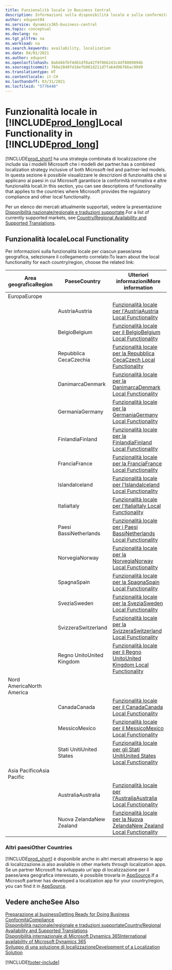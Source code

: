 ```yaml
---
title: Funzionalità locale in Business Central
description: Informazioni sulla disponibilità locale e sulla conformità normativa di Business Central per i paesi in cui Microsoft fornisce la funzionalità locale.
author: edupont04
ms.service: dynamics365-business-central
ms.topic: conceptual
ms.devlang: na
ms.tgt_pltfrm: na
ms.workload: na
ms.search.keywords: availability, localization
ms.date: 04/01/2021
ms.author: edupont
ms.openlocfilehash: 8a6d4bfbf4d61df0a42f9f866243c44f8809894b
ms.sourcegitcommit: 766e2840fd16efb901d211d7fa64d96766ac99d9
ms.translationtype: HT
ms.contentlocale: it-CH
ms.lasthandoff: 03/31/2021
ms.locfileid: "5776440"
---
```

# <a name="local-functionality-in-prod_long"></a><span data-ttu-id="47b14-103">Funzionalità locale in [!INCLUDE[prod_long](includes/prod_long.md)]</span><span class="sxs-lookup"><span data-stu-id="47b14-103">Local Functionality in [!INCLUDE[prod_long](includes/prod_long.md)]</span></span>

[!INCLUDE[prod_short](includes/prod_short.md)] <span data-ttu-id="47b14-104">ha una strategia combinata di localizzazione che include sia i modelli Microsoft che i modelli dei partner.</span><span class="sxs-lookup"><span data-stu-id="47b14-104">has a combined localization strategy inclusive of both Microsoft-led and partner-led models.</span></span> <span data-ttu-id="47b14-105">In questa sezione è possibile visualizzare le descrizioni di funzionalità che si applicano ai paesi in cui Microsoft garantisce la conformità normativa e altre funzionalità locali.</span><span class="sxs-lookup"><span data-stu-id="47b14-105">In this section, you can see descriptions of functionality that applies to the countries where Microsoft provides the regulatory compliance and other local functionality.</span></span>  

<span data-ttu-id="47b14-106">Per un elenco dei mercati attualmente supportati, vedere la presentazione [Disponibilità nazionale/regionale e traduzioni supportate](/dynamics365/business-central/dev-itpro/compliance/apptest-countries-and-translations?toc=/dynamics365/business-central/toc.json).</span><span class="sxs-lookup"><span data-stu-id="47b14-106">For a list of currently supported markets, see [Country/Regional Availability and Supported Translations](/dynamics365/business-central/dev-itpro/compliance/apptest-countries-and-translations?toc=/dynamics365/business-central/toc.json).</span></span>  

## <a name="local-functionality"></a><span data-ttu-id="47b14-107">Funzionalità locale</span><span class="sxs-lookup"><span data-stu-id="47b14-107">Local Functionality</span></span>

<span data-ttu-id="47b14-108">Per informazioni sulla funzionalità locale per ciascun paese/area geografica, selezionare il collegamento correlato:</span><span class="sxs-lookup"><span data-stu-id="47b14-108">To learn about the local functionality for each country/region, choose the related link:</span></span>

| <span data-ttu-id="47b14-109">Area geografica</span><span class="sxs-lookup"><span data-stu-id="47b14-109">Region</span></span> | <span data-ttu-id="47b14-110">Paese</span><span class="sxs-lookup"><span data-stu-id="47b14-110">Country</span></span> | <span data-ttu-id="47b14-111">Ulteriori informazioni</span><span class="sxs-lookup"><span data-stu-id="47b14-111">More information</span></span> |
| --- | --- |--- |
| <span data-ttu-id="47b14-112">Europa</span><span class="sxs-lookup"><span data-stu-id="47b14-112">Europe</span></span> |  | |
|        | <span data-ttu-id="47b14-113">Austria</span><span class="sxs-lookup"><span data-stu-id="47b14-113">Austria</span></span> | [<span data-ttu-id="47b14-114">Funzionalità locale per l'Austria</span><span class="sxs-lookup"><span data-stu-id="47b14-114">Austria Local Functionality</span></span>](localfunctionality/austria/austria-local-functionality.md) |
|        | <span data-ttu-id="47b14-115">Belgio</span><span class="sxs-lookup"><span data-stu-id="47b14-115">Belgium</span></span> | [<span data-ttu-id="47b14-116">Funzionalità locale per il Belgio</span><span class="sxs-lookup"><span data-stu-id="47b14-116">Belgium Local Functionality</span></span>](localfunctionality/belgium/belgium-local-functionality.md) |
|        | <span data-ttu-id="47b14-117">Repubblica Ceca</span><span class="sxs-lookup"><span data-stu-id="47b14-117">Czechia</span></span> | [<span data-ttu-id="47b14-118">Funzionalità locale per la Repubblica Ceca</span><span class="sxs-lookup"><span data-stu-id="47b14-118">Czech Local Functionality</span></span>](localfunctionality/czech/czech-local-functionality.md) |
|        | <span data-ttu-id="47b14-119">Danimarca</span><span class="sxs-lookup"><span data-stu-id="47b14-119">Denmark</span></span> | [<span data-ttu-id="47b14-120">Funzionalità locale per la Danimarca</span><span class="sxs-lookup"><span data-stu-id="47b14-120">Denmark Local Functionality</span></span>](localfunctionality/denmark/denmark-local-functionality.md) |
|        | <span data-ttu-id="47b14-121">Germania</span><span class="sxs-lookup"><span data-stu-id="47b14-121">Germany</span></span> | [<span data-ttu-id="47b14-122">Funzionalità locale per la Germania</span><span class="sxs-lookup"><span data-stu-id="47b14-122">Germany Local Functionality</span></span>](localfunctionality/germany/germany-local-functionality.md) |
|        | <span data-ttu-id="47b14-123">Finlandia</span><span class="sxs-lookup"><span data-stu-id="47b14-123">Finland</span></span> | [<span data-ttu-id="47b14-124">Funzionalità locale per la Finlandia</span><span class="sxs-lookup"><span data-stu-id="47b14-124">Finland Local Functionality</span></span>](localfunctionality/finland/finland-local-functionality.md) |
|        | <span data-ttu-id="47b14-125">Francia</span><span class="sxs-lookup"><span data-stu-id="47b14-125">France</span></span> | [<span data-ttu-id="47b14-126">Funzionalità locale per la Francia</span><span class="sxs-lookup"><span data-stu-id="47b14-126">France Local Functionality</span></span>](localfunctionality/france/france-local-functionality.md) |
|        | <span data-ttu-id="47b14-127">Islanda</span><span class="sxs-lookup"><span data-stu-id="47b14-127">Iceland</span></span> | [<span data-ttu-id="47b14-128">Funzionalità locale per l'Islanda</span><span class="sxs-lookup"><span data-stu-id="47b14-128">Iceland Local Functionality</span></span>](localfunctionality/iceland/iceland-local-functionality.md) |
|        | <span data-ttu-id="47b14-129">Italia</span><span class="sxs-lookup"><span data-stu-id="47b14-129">Italy</span></span> | [<span data-ttu-id="47b14-130">Funzionalità locale per l'Italia</span><span class="sxs-lookup"><span data-stu-id="47b14-130">Italy Local Functionality</span></span>](localfunctionality/italy/italy-local-functionality.md) |
|        | <span data-ttu-id="47b14-131">Paesi Bassi</span><span class="sxs-lookup"><span data-stu-id="47b14-131">Netherlands</span></span> | [<span data-ttu-id="47b14-132">Funzionalità locale per i Paesi Bassi</span><span class="sxs-lookup"><span data-stu-id="47b14-132">Netherlands Local Functionality</span></span>](localfunctionality/netherlands/netherlands-local-functionality.md) |
|        | <span data-ttu-id="47b14-133">Norvegia</span><span class="sxs-lookup"><span data-stu-id="47b14-133">Norway</span></span> | [<span data-ttu-id="47b14-134">Funzionalità locale per la Norvegia</span><span class="sxs-lookup"><span data-stu-id="47b14-134">Norway Local Functionality</span></span>](localfunctionality/norway/norway-local-functionality.md) |
|        | <span data-ttu-id="47b14-135">Spagna</span><span class="sxs-lookup"><span data-stu-id="47b14-135">Spain</span></span> | [<span data-ttu-id="47b14-136">Funzionalità locale per la Spagna</span><span class="sxs-lookup"><span data-stu-id="47b14-136">Spain Local Functionality</span></span>](localfunctionality/spain/spain-local-functionality.md) |
|        | <span data-ttu-id="47b14-137">Svezia</span><span class="sxs-lookup"><span data-stu-id="47b14-137">Sweden</span></span> | [<span data-ttu-id="47b14-138">Funzionalità locale per la Svezia</span><span class="sxs-lookup"><span data-stu-id="47b14-138">Sweden Local Functionality</span></span>](localfunctionality/sweden/sweden-local-functionality.md) |
|        | <span data-ttu-id="47b14-139">Svizzera</span><span class="sxs-lookup"><span data-stu-id="47b14-139">Switzerland</span></span> | [<span data-ttu-id="47b14-140">Funzionalità locale per la Svizzera</span><span class="sxs-lookup"><span data-stu-id="47b14-140">Switzerland Local Functionality</span></span>](localfunctionality/switzerland/switzerland-local-functionality.md) |
|        | <span data-ttu-id="47b14-141">Regno Unito</span><span class="sxs-lookup"><span data-stu-id="47b14-141">United Kingdom</span></span> | [<span data-ttu-id="47b14-142">Funzionalità locale per il Regno Unito</span><span class="sxs-lookup"><span data-stu-id="47b14-142">United Kingdom Local Functionality</span></span>](localfunctionality/unitedkingdom/united-kingdom-local-functionality.md) |
| <span data-ttu-id="47b14-143">Nord America</span><span class="sxs-lookup"><span data-stu-id="47b14-143">North America</span></span> |       |  |
|        | <span data-ttu-id="47b14-144">Canada</span><span class="sxs-lookup"><span data-stu-id="47b14-144">Canada</span></span>|[<span data-ttu-id="47b14-145">Funzionalità locale per il Canada</span><span class="sxs-lookup"><span data-stu-id="47b14-145">Canada Local Functionality</span></span>](localfunctionality/canada/canada-local-functionality.md) |
|        | <span data-ttu-id="47b14-146">Messico</span><span class="sxs-lookup"><span data-stu-id="47b14-146">Mexico</span></span> | [<span data-ttu-id="47b14-147">Funzionalità locale per il Messico</span><span class="sxs-lookup"><span data-stu-id="47b14-147">Mexico Local Functionality</span></span>](localfunctionality/mexico/mexico-local-functionality.md) |
|        | <span data-ttu-id="47b14-148">Stati Uniti</span><span class="sxs-lookup"><span data-stu-id="47b14-148">United States</span></span>|[<span data-ttu-id="47b14-149">Funzionalità locale per gli Stati Uniti</span><span class="sxs-lookup"><span data-stu-id="47b14-149">United States Local Functionality</span></span>](localfunctionality/unitedstates/united-states-local-functionality.md) |
| <span data-ttu-id="47b14-150">Asia Pacifico</span><span class="sxs-lookup"><span data-stu-id="47b14-150">Asia Pacific</span></span> |       |  |
|        | <span data-ttu-id="47b14-151">Australia</span><span class="sxs-lookup"><span data-stu-id="47b14-151">Australia</span></span> | [<span data-ttu-id="47b14-152">Funzionalità locale per l'Australia</span><span class="sxs-lookup"><span data-stu-id="47b14-152">Australia Local Functionality</span></span>](localfunctionality/australia/australia-local-functionality.md) |
|        | <span data-ttu-id="47b14-153">Nuova Zelanda</span><span class="sxs-lookup"><span data-stu-id="47b14-153">New Zealand</span></span> | [<span data-ttu-id="47b14-154">Funzionalità locale per la Nuova Zelanda</span><span class="sxs-lookup"><span data-stu-id="47b14-154">New Zealand Local Functionality</span></span>](localfunctionality/newzealand/new-zealand-local-functionality.md) |

### <a name="other-countries"></a><span data-ttu-id="47b14-155">Altri paesi</span><span class="sxs-lookup"><span data-stu-id="47b14-155">Other Countries</span></span>

[!INCLUDE[prod_short](includes/prod_short.md)] <span data-ttu-id="47b14-156">è disponibile anche in altri mercati attraverso le app di localizzazione.</span><span class="sxs-lookup"><span data-stu-id="47b14-156">is also available in other markets through localization apps.</span></span> <span data-ttu-id="47b14-157">Se un partner Microsoft ha sviluppato un'app di localizzazione per il paese/area geografica interessato, è possibile trovarla in [AppSource](https://go.microsoft.com/fwlink/?linkid=2081646).</span><span class="sxs-lookup"><span data-stu-id="47b14-157">If a Microsoft partner has developed a localization app for your country/region, you can find it in [AppSource](https://go.microsoft.com/fwlink/?linkid=2081646).</span></span>

## <a name="see-also"></a><span data-ttu-id="47b14-158">Vedere anche</span><span class="sxs-lookup"><span data-stu-id="47b14-158">See Also</span></span>

[<span data-ttu-id="47b14-159">Preparazione al business</span><span class="sxs-lookup"><span data-stu-id="47b14-159">Getting Ready for Doing Business</span></span>](ui-get-ready-business.md)  
[<span data-ttu-id="47b14-160">Conformità</span><span class="sxs-lookup"><span data-stu-id="47b14-160">Compliance</span></span>](compliance/compliance-overview.md)  
[<span data-ttu-id="47b14-161">Disponibilità nazionale/regionale e traduzioni supportate</span><span class="sxs-lookup"><span data-stu-id="47b14-161">Country/Regional Availability and Supported Translations</span></span>](/dynamics365/business-central/dev-itpro/compliance/apptest-countries-and-translations?toc=/dynamics365/business-central/toc.json)  
[<span data-ttu-id="47b14-162">Disponibilità internazionale di Microsoft Dynamics 365</span><span class="sxs-lookup"><span data-stu-id="47b14-162">International availability of Microsoft Dynamics 365</span></span>](/dynamics365/get-started/availability)  
[<span data-ttu-id="47b14-163">Sviluppo di una soluzione di localizzazione</span><span class="sxs-lookup"><span data-stu-id="47b14-163">Development of a Localization Solution</span></span>](/dynamics365/business-central/dev-itpro/developer/readiness/readiness-develop-localization)  


[!INCLUDE[footer-include](includes/footer-banner.md)]